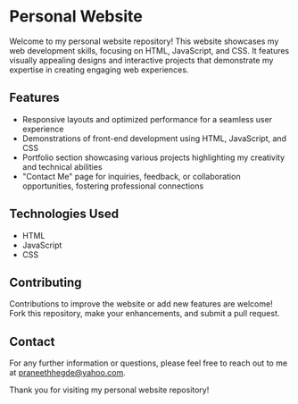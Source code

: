 

# Personal Website

Welcome to my personal website repository! This website showcases my web development skills, focusing on HTML, JavaScript, and CSS. It features visually appealing designs and interactive projects that demonstrate my expertise in creating engaging web experiences.

## Features

- Responsive layouts and optimized performance for a seamless user experience
- Demonstrations of front-end development using HTML, JavaScript, and CSS
- Portfolio section showcasing various projects highlighting my creativity and technical abilities
- "Contact Me" page for inquiries, feedback, or collaboration opportunities, fostering professional connections



## Technologies Used

- HTML
- JavaScript
- CSS

## Contributing

Contributions to improve the website or add new features are welcome! Fork this repository, make your enhancements, and submit a pull request.

## Contact

For any further information or questions, please feel free to reach out to me at praneethhegde@yahoo.com.

Thank you for visiting my personal website repository!
